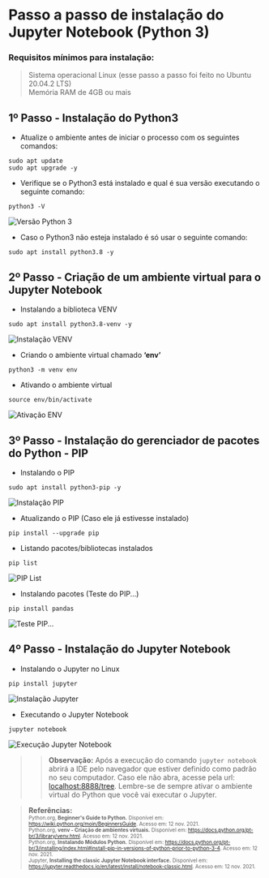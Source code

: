 # Passo a passo de instalação do Jupyter Notebook (Python 3)

### Requisitos mínimos para instalação:

> Sistema operacional Linux (esse passo a passo foi feito no Ubuntu 20.04.2 LTS)  <br/>Memória RAM de 4GB ou mais

## **1º Passo** - Instalação do Python3

- Atualize o ambiente antes de iniciar o processo com os seguintes comandos:

````
sudo apt update
sudo apt upgrade -y
````

- Verifique se o Python3 está instalado e qual é sua versão executando o seguinte comando:

````
python3 -V
````

![Versão Python 3](https://drive.google.com/uc?export=view&id=1zq6YUCBXtRmzShJApmjxTIObJZLW3dI4)

- Caso o Python3 não esteja instalado é só usar o seguinte comando:

````
sudo apt install python3.8 -y
````

## **2º Passo** - Criação de um ambiente virtual para o Jupyter Notebook 

- Instalando a biblioteca VENV

````
sudo apt install python3.8-venv -y  
````

![Instalação VENV](https://drive.google.com/uc?export=view&id=1zrfv_pn2z9H47WgDkvSOdp-F2GDrPAo9)

- Criando o ambiente virtual chamado **‘env’**

````
python3 -m venv env
````

- Ativando o ambiente virtual

````
source env/bin/activate
````

![Ativação ENV](https://drive.google.com/uc?export=view&id=1zrtv0BC3J3tN58eHHx2WMsZYY53M1oCk)

## **3º Passo** - Instalação do gerenciador de pacotes do Python - PIP 

- Instalando o PIP

````
sudo apt install python3-pip -y
````

![Instalação PIP](https://drive.google.com/uc?export=view&id=1zvElZcae23cnbK2qDk5wsw3cyAg5UOR3)

- Atualizando o PIP (Caso ele já estivesse instalado)

````
pip install --upgrade pip 
````

- Listando pacotes/bibliotecas instalados

````
pip list 
````

![PIP List](https://drive.google.com/uc?export=view&id=1zvR_yps2Kgqw2uCvcjRRfOhiTww9aDqL)

- Instalando pacotes (Teste do PIP...)

````
pip install pandas 
````

![Teste PIP...](https://drive.google.com/uc?export=view&id=1zxNNx2fou7DyTlR49Ksw-Bcxfv-tO0w2)

## **4º Passo** - Instalação do Jupyter Notebook

- Instalando o Jupyter no Linux

````
pip install jupyter 
````

![Instalação Jupyter](https://drive.google.com/uc?export=view&id=1zxQK6FcwsKmVwvtfSvZ6rLYqewIq92p5)

- Executando o Jupyter Notebook

````
jupyter notebook
````

![Execução Jupyter Notebook](https://drive.google.com/uc?export=view&id=1zxX2X8rWP91At4ede5JTbkUYczTPPpsa)

>> **Observação:** Após a execução do comando ````jupyter notebook```` abrirá a IDE pelo navegador que estiver definido como padrão no seu computador. Caso ele não abra, acesse pela url: [localhost:8888/tree](http://localhost:8888/tree). Lembre-se de sempre ativar o ambiente virtual do Python que você vai executar o Jupyter.  

> **Referências:**  <br/><font size="1">Python.org, **Beginner's Guide to Python.** Disponível em: <https://wiki.python.org/moin/BeginnersGuide>. Acesso em: 12 nov. 2021.  <br/>Python.org, **venv - Criação de ambientes virtuais.** Disponível em: <https://docs.python.org/pt-br/3/library/venv.html>. Acesso em: 12 nov. 2021.  <br/>Python.org, **Instalando Módulos Python.** Disponível em: <https://docs.python.org/pt-br/3/installing/index.html#install-pip-in-versions-of-python-prior-to-python-3-4>. Acesso em: 12 nov. 2021.  <br/>Jupyter, **Installing the classic Jupyter Notebook interface.** Disponível em: <https://jupyter.readthedocs.io/en/latest/install/notebook-classic.html>. Acesso em: 12 nov. 2021.  <br/></font>